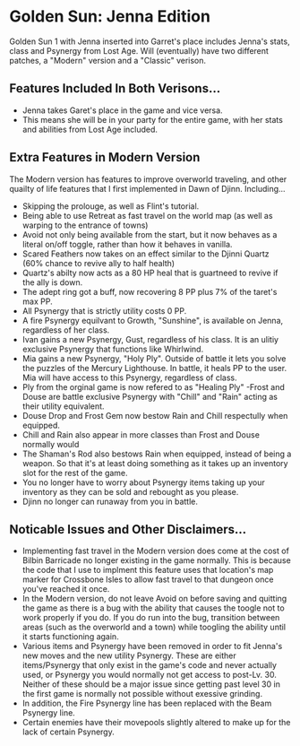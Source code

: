 # Golden Sun: Jenna Edition
Golden Sun 1 with Jenna inserted into Garret's place includes Jenna's stats, class and Psynergy from Lost Age. Will (eventually) have two different patches, a "Modern" version and a "Classic" verison.

## Features Included In Both Verisons...
- Jenna takes Garet's place in the game and vice versa.  
- This means she will be in your party for the entire game, with her stats and abilities from Lost Age included.


## Extra Features in Modern Version
The Modern version has features to improve overworld traveling, and other quailty of life features that I first implemented in Dawn of Djinn.  Including...
- Skipping the prolouge, as well as Flint's tutorial.
- Being able to use Retreat as fast travel on the world map (as well as warping to the entrance of towns)
- Avoid not only being available from the start, but it now behaves as a literal on/off toggle, rather than how it behaves in vanilla.
- Scared Feathers now takes on an effect similar to the Djinni Quartz (60% chance to revive ally to half health)
- Quartz's abilty now acts as a 80 HP heal that is guartneed to revive if the ally is down.
- The adept ring got a buff, now recovering 8 PP plus 7% of the taret's max PP.
- All Psynergy that is strictly utility costs 0 PP.
- A fire Psynergy equilvant to Growth, "Sunshine", is available on Jenna, regardless of her class.
- Ivan gains a new Psynergy, Gust, regardless of his class. It is an ulitiy exclusive Psynergy that functions like Whirlwind.
- Mia gains a new Psynergy, "Holy Ply". Outside of battle it lets you solve the puzzles of the Mercury Lighthouse. In battle, it heals PP to the user. Mia will have access to this Psynergy, regardless of class.
- Ply from the orginal game is now refered to as "Healing Ply"
-Frost and Douse are battle exclusive Psynergy with "Chill" and "Rain" acting as their utility equivalent.
- Douse Drop and Frost Gem now bestow Rain and Chill respectully when equipped.
- Chill and Rain also appear in more classes than Frost and Douse normally would
- The Shaman's Rod also bestows Rain when equipped, instead of being a weapon. So that it's at least doing something as it takes up an inventory slot for the rest of the game.
- You no longer have to worry about Psynergy items taking up your inventory as they can be sold and rebought as you please.
- Djinn no longer can runaway from you in battle.

## Noticable Issues and Other Disclaimers...
- Implementing fast travel in the Modern version does come at the cost of Bilbin Barricade no longer existing in the game normally. This is because the code that I use to implment this feature uses that location's map marker for Crossbone Isles to allow fast travel to that dungeon once you've reached it once.
- In the Modern version, do not leave Avoid on before saving and quitting the game as there is a bug with the ability that causes the toogle not to work properly if you do.  If you do run into the bug, transition between areas (such as the overworld and a town) while toogling the ability until it starts functioning again.
- Various items and Psynergy have been removed in order to fit Jenna's new moves and the new utility Psynergy. These are either items/Psynergy that only exist in the game's code and never actually used, or Psynergy you would normally not get access to post-Lv. 30. Neither of these should be a major issue since getting past level 30 in the first game is normally not possible without exessive grinding.
- In addition, the Fire Psynergy line has been replaced with the Beam Psynergy line.
- Certain enemies have their movepools slightly altered to make up for the lack of certain Psynergy.
